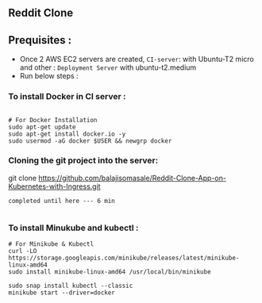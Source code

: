 ## Reddit Clone 


## Prequisites : 

- Once 2 AWS EC2 servers are created, `CI-server`: with Ubuntu-T2 micro and other : `Deployment Server` with ubuntu-t2.medium
- Run below steps :

### To install Docker in CI server : 
```

# For Docker Installation
sudo apt-get update
sudo apt-get install docker.io -y
sudo usermod -aG docker $USER && newgrp docker

```
### Cloning the git project into the server: 

git clone https://github.com/balajisomasale/Reddit-Clone-App-on-Kubernetes-with-Ingress.git
```
completed until here --- 6 min 


```
### To install Minukube and kubectl : 

```
# For Minikube & Kubectl
curl -LO https://storage.googleapis.com/minikube/releases/latest/minikube-linux-amd64
sudo install minikube-linux-amd64 /usr/local/bin/minikube 

sudo snap install kubectl --classic
minikube start --driver=docker
```
